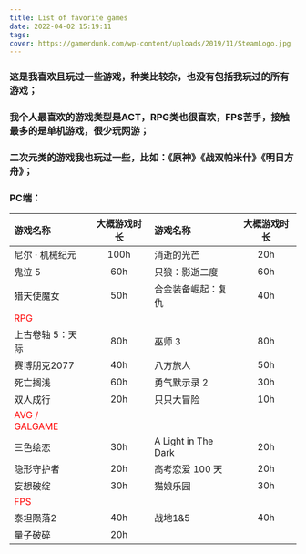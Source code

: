 ```yaml
---
title: List of favorite games
date: 2022-04-02 15:19:11
tags:
cover: https://gamerdunk.com/wp-content/uploads/2019/11/SteamLogo.jpg
---
```


### 这是我喜欢且玩过一些游戏，种类比较杂，也没有包括我玩过的所有游戏；

### 我个人最喜欢的游戏类型是ACT，RPG类也很喜欢，FPS苦手，接触最多的是单机游戏，很少玩网游；
### 二次元类的游戏我也玩过一些，比如：《原神》《战双帕米什》《明日方舟》；

### PC端：

|游戏名称|大概游戏时长|游戏名称|大概游戏时长|
|:---|:---:|:---|:---:|
|尼尔 · 机械纪元|100h|消逝的光芒|20h|
|鬼泣 5|60h|只狼：影逝二度|60h|
|猎天使魔女|50h|合金装备崛起：复仇|40h|
|<span style="color:red">RPG</span>|
|上古卷轴 5：天际|80h|巫师 3|80h|
|赛博朋克2077|40h|八方旅人|50h|
|死亡搁浅|60h|勇气默示录 2|30h|
|双人成行|20h|只只大冒险|10h|
|<span style="color:red">AVG / GALGAME</span> ||||
|三色绘恋|30h|A Light in The Dark|20h|
|隐形守护者|20h|高考恋爱 100 天|20h|
|妄想破绽|30h|猫娘乐园|30h|
|<span style="color:red">FPS</span>|
|泰坦陨落2|40h|战地1&5|40h|
|量子破碎|20h